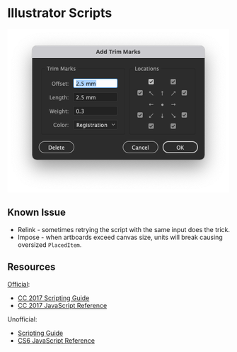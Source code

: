 Illustrator Scripts
===================

![add-trim-marks](../art/add-trim-marks.png)

Known Issue
-----------
* Relink - sometimes retrying the script with the same input does the trick.
* Impose - when artboards exceed canvas size, units will break causing oversized `PlacedItem`.

Resources
---------
[Official](https://www.adobe.com/devnet/illustrator/scripting.html):
* [CC 2017 Scripting Guide](https://www.adobe.com/content/dam/acom/en/devnet/illustrator/pdf/AI_ScriptGd_2017.pdf)
* [CC 2017 JavaScript Reference](https://www.adobe.com/content/dam/acom/en/devnet/illustrator/pdf/Illustrator_JavaScript_Scripting_Reference_2017.pdf)

Unofficial:
* [Scripting Guide](https://ai-scripting.docsforadobe.dev/)
* [CS6 JavaScript Reference](http://jongware.mit.edu/iljscs6html/iljscs6/inxx.html)